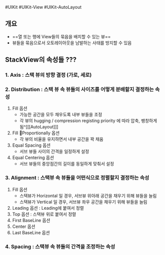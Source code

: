 #UIKit #UIKit-View #UIKit-AutoLayout 

## 개요
- ==열 또는 행에 View들의 묶음을 배치할 수 있는 뷰==
- 뷰들을 묶음으로서 오토레이아웃을 남발하는 사태를 방지할 수 있음

## StackView의 속성들 ???
### 1. Axis : 스택 뷰의 방향 결정 (가로, 세로)
### 2. Distribution : 스택 뷰 속 뷰들의 사이즈를 어떻게 분배할지 결정하는 속성
1. Fill 옵션
	- 가능한 공간을 모두 채우도록 내부 뷰들을 조정
	- 각 뷰의 hugging / compression registing priority 에 따라 압축, 팽창하게 됨^[[[AutoLayout]]]
2. Fill Proportionally 옵션
	- 각 뷰의 비율을 유지하면서 내부 공간을 꽉 채움
3. Equal Spacing 옵션
	- 서브 뷰들 사이의 간격을 일정하게 설정
4. Equal Centering 옵션
	- 서브 뷰들의 중앙점간의 길이를 동일하게 맞춰서 설정
### 3. Alignment : 스택뷰 속 뷰들을 어떤식으로 정렬할지 결정하는 속성
1. Fill 옵션
	- 스택뷰가 Horizontal 일 경우, 서브뷰 위아래 공간을 채우기 위해 뷰들을 늘림
	- 스택뷰가 Vertical 일 경우, 서브뷰 좌우 공간을 채우기 위해 뷰들을 늘림
2. Leading 옵션 : Leading에 붙여서 정렬
3. Top 옵션 : 스택뷰 위로 붙여서 정렬
4. First BaseLine 옵션
5. Center 옵션
6. Last BaseLine 옵션

### 4. Spacing : 스택뷰 속 뷰들의 간격을 조정하는 속성
